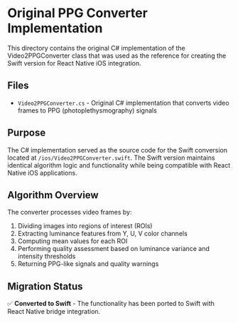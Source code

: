 # Original PPG Converter Implementation

This directory contains the original C# implementation of the Video2PPGConverter class that was used as the reference for creating the Swift version for React Native iOS integration.

## Files

- `Video2PPGConverter.cs` - Original C# implementation that converts video frames to PPG (photoplethysmography) signals

## Purpose

The C# implementation served as the source code for the Swift conversion located at `/ios/Video2PPGConverter.swift`. The Swift version maintains identical algorithm logic and functionality while being compatible with React Native iOS applications.

## Algorithm Overview

The converter processes video frames by:
1. Dividing images into regions of interest (ROIs)
2. Extracting luminance features from Y, U, V color channels
3. Computing mean values for each ROI
4. Performing quality assessment based on luminance variance and intensity thresholds
5. Returning PPG-like signals and quality warnings

## Migration Status

✅ **Converted to Swift** - The functionality has been ported to Swift with React Native bridge integration.